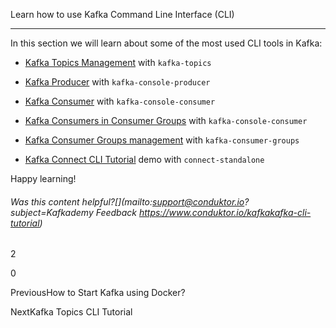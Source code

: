 Learn how to use Kafka Command Line Interface (CLI)

___

In this section we will learn about some of the most used CLI tools in Kafka:

-   [Kafka Topics Management](https://www.conduktor.io/kafka/kafka-topics-cli-tutorial/) with `kafka-topics`
    
-   [Kafka Producer](https://www.conduktor.io/kafka/kafka-producer-cli-tutorial/) with `kafka-console-producer`
    
-   [Kafka Consumer](https://www.conduktor.io/kafka/kafka-consumer-cli-tutorial/) with `kafka-console-consumer`
    
-   [Kafka Consumers in Consumer Groups](https://www.conduktor.io/kafka/kafka-consumers-in-group-cli-tutorial/) with `kafka-console-consumer`
    
-   [Kafka Consumer Groups management](https://www.conduktor.io/kafka/kafka-consumer-group-management-cli-tutorial/) with `kafka-consumer-groups`
    
-   [Kafka Connect CLI Tutorial](https://www.conduktor.io/kafka/kafka-connect-cli-tutorial/) demo with `connect-standalone`
    

Happy learning!

###### Was this content helpful?[](mailto:support@conduktor.io?subject=Kafkademy Feedback <https://www.conduktor.io/kafkakafka-cli-tutorial>)

2

0

PreviousHow to Start Kafka using Docker?

NextKafka Topics CLI Tutorial
